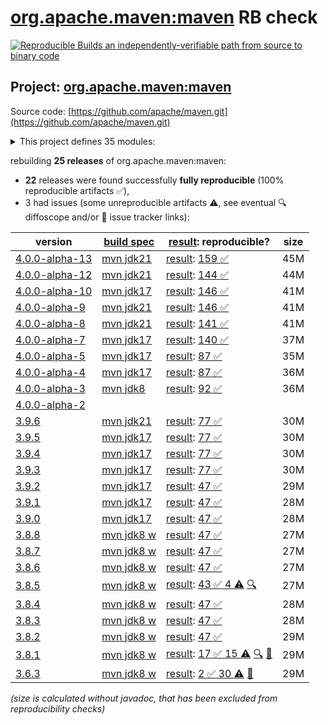 [org.apache.maven:maven](https://central.sonatype.com/artifact/org.apache.maven/maven/versions) RB check
=======

[![Reproducible Builds](https://reproducible-builds.org/images/logos/rb.svg) an independently-verifiable path from source to binary code](https://reproducible-builds.org/)

## Project: [org.apache.maven:maven](https://central.sonatype.com/artifact/org.apache.maven/maven/versions)

Source code: [https://github.com/apache/maven.git](https://github.com/apache/maven.git)

<details><summary>This project defines 35 modules:</summary>

* [org.apache.maven:apache-maven](https://central.sonatype.com/artifact/org.apache.maven/apache-maven/4.0.0-alpha-13)
* [org.apache.maven:maven](https://central.sonatype.com/artifact/org.apache.maven/maven/4.0.0-alpha-13)
* [org.apache.maven:maven-api](https://central.sonatype.com/artifact/org.apache.maven/maven-api/4.0.0-alpha-13)
* [org.apache.maven:maven-api-core](https://central.sonatype.com/artifact/org.apache.maven/maven-api-core/4.0.0-alpha-13)
* [org.apache.maven:maven-api-di](https://central.sonatype.com/artifact/org.apache.maven/maven-api-di/4.0.0-alpha-13)
* [org.apache.maven:maven-api-meta](https://central.sonatype.com/artifact/org.apache.maven/maven-api-meta/4.0.0-alpha-13)
* [org.apache.maven:maven-api-model](https://central.sonatype.com/artifact/org.apache.maven/maven-api-model/4.0.0-alpha-13)
* [org.apache.maven:maven-api-plugin](https://central.sonatype.com/artifact/org.apache.maven/maven-api-plugin/4.0.0-alpha-13)
* [org.apache.maven:maven-api-settings](https://central.sonatype.com/artifact/org.apache.maven/maven-api-settings/4.0.0-alpha-13)
* [org.apache.maven:maven-api-spi](https://central.sonatype.com/artifact/org.apache.maven/maven-api-spi/4.0.0-alpha-13)
* [org.apache.maven:maven-api-toolchain](https://central.sonatype.com/artifact/org.apache.maven/maven-api-toolchain/4.0.0-alpha-13)
* [org.apache.maven:maven-api-xml](https://central.sonatype.com/artifact/org.apache.maven/maven-api-xml/4.0.0-alpha-13)
* [org.apache.maven:maven-artifact](https://central.sonatype.com/artifact/org.apache.maven/maven-artifact/4.0.0-alpha-13)
* [org.apache.maven:maven-bom](https://central.sonatype.com/artifact/org.apache.maven/maven-bom/4.0.0-alpha-13)
* [org.apache.maven:maven-builder-support](https://central.sonatype.com/artifact/org.apache.maven/maven-builder-support/4.0.0-alpha-13)
* [org.apache.maven:maven-compat](https://central.sonatype.com/artifact/org.apache.maven/maven-compat/4.0.0-alpha-13)
* [org.apache.maven:maven-core](https://central.sonatype.com/artifact/org.apache.maven/maven-core/4.0.0-alpha-13)
* [org.apache.maven:maven-di](https://central.sonatype.com/artifact/org.apache.maven/maven-di/4.0.0-alpha-13)
* [org.apache.maven:maven-embedder](https://central.sonatype.com/artifact/org.apache.maven/maven-embedder/4.0.0-alpha-13)
* [org.apache.maven:maven-jline](https://central.sonatype.com/artifact/org.apache.maven/maven-jline/4.0.0-alpha-13)
* [org.apache.maven:maven-model](https://central.sonatype.com/artifact/org.apache.maven/maven-model/4.0.0-alpha-13)
* [org.apache.maven:maven-model-builder](https://central.sonatype.com/artifact/org.apache.maven/maven-model-builder/4.0.0-alpha-13)
* [org.apache.maven:maven-model-transform](https://central.sonatype.com/artifact/org.apache.maven/maven-model-transform/4.0.0-alpha-13)
* [org.apache.maven:maven-plugin-api](https://central.sonatype.com/artifact/org.apache.maven/maven-plugin-api/4.0.0-alpha-13)
* [org.apache.maven:maven-repository-metadata](https://central.sonatype.com/artifact/org.apache.maven/maven-repository-metadata/4.0.0-alpha-13)
* [org.apache.maven:maven-resolver-provider](https://central.sonatype.com/artifact/org.apache.maven/maven-resolver-provider/4.0.0-alpha-13)
* [org.apache.maven:maven-settings](https://central.sonatype.com/artifact/org.apache.maven/maven-settings/4.0.0-alpha-13)
* [org.apache.maven:maven-settings-builder](https://central.sonatype.com/artifact/org.apache.maven/maven-settings-builder/4.0.0-alpha-13)
* [org.apache.maven:maven-slf4j-provider](https://central.sonatype.com/artifact/org.apache.maven/maven-slf4j-provider/4.0.0-alpha-13)
* [org.apache.maven:maven-slf4j-wrapper](https://central.sonatype.com/artifact/org.apache.maven/maven-slf4j-wrapper/4.0.0-alpha-13)
* [org.apache.maven:maven-toolchain-builder](https://central.sonatype.com/artifact/org.apache.maven/maven-toolchain-builder/4.0.0-alpha-13)
* [org.apache.maven:maven-toolchain-model](https://central.sonatype.com/artifact/org.apache.maven/maven-toolchain-model/4.0.0-alpha-13)
* [org.apache.maven:maven-xml-impl](https://central.sonatype.com/artifact/org.apache.maven/maven-xml-impl/4.0.0-alpha-13)
* [org.apache.maven:modello-plugin-velocity](https://central.sonatype.com/artifact/org.apache.maven/modello-plugin-velocity/4.0.0-alpha-13)
* [org.apache.maven:plexus-utils](https://central.sonatype.com/artifact/org.apache.maven/plexus-utils/4.0.0-alpha-13)
</details>

rebuilding **25 releases** of org.apache.maven:maven:
- **22** releases were found successfully **fully reproducible** (100% reproducible artifacts :white_check_mark:),
- 3 had issues (some unreproducible artifacts :warning:, see eventual :mag: diffoscope and/or :memo: issue tracker links):

| version | [build spec](/BUILDSPEC.md) | [result](https://reproducible-builds.org/docs/jvm/): reproducible? | size |
| -- | --------- | ------ | -- |
| [4.0.0-alpha-13](https://central.sonatype.com/artifact/org.apache.maven/maven/4.0.0-alpha-13/pom) | [mvn jdk21](maven-4.0.0-alpha-13.buildspec) | [result](maven-4.0.0-alpha-13.buildinfo): [159 :white_check_mark: ](maven-4.0.0-alpha-13.buildcompare) | 45M |
| [4.0.0-alpha-12](https://central.sonatype.com/artifact/org.apache.maven/maven/4.0.0-alpha-12/pom) | [mvn jdk21](maven-4.0.0-alpha-12.buildspec) | [result](maven-4.0.0-alpha-12.buildinfo): [144 :white_check_mark: ](maven-4.0.0-alpha-12.buildcompare) | 44M |
| [4.0.0-alpha-10](https://central.sonatype.com/artifact/org.apache.maven/maven/4.0.0-alpha-10/pom) | [mvn jdk17](maven-4.0.0-alpha-10.buildspec) | [result](maven-4.0.0-alpha-10.buildinfo): [146 :white_check_mark: ](maven-4.0.0-alpha-10.buildcompare) | 41M |
| [4.0.0-alpha-9](https://central.sonatype.com/artifact/org.apache.maven/maven/4.0.0-alpha-9/pom) | [mvn jdk21](maven-4.0.0-alpha-9.buildspec) | [result](maven-4.0.0-alpha-9.buildinfo): [146 :white_check_mark: ](maven-4.0.0-alpha-9.buildcompare) | 41M |
| [4.0.0-alpha-8](https://central.sonatype.com/artifact/org.apache.maven/maven/4.0.0-alpha-8/pom) | [mvn jdk21](maven-4.0.0-alpha-8.buildspec) | [result](maven-4.0.0-alpha-8.buildinfo): [141 :white_check_mark: ](maven-4.0.0-alpha-8.buildcompare) | 41M |
| [4.0.0-alpha-7](https://central.sonatype.com/artifact/org.apache.maven/maven/4.0.0-alpha-7/pom) | [mvn jdk17](maven-4.0.0-alpha-7.buildspec) | [result](maven-4.0.0-alpha-7.buildinfo): [140 :white_check_mark: ](maven-4.0.0-alpha-7.buildcompare) | 37M |
| [4.0.0-alpha-5](https://central.sonatype.com/artifact/org.apache.maven/maven/4.0.0-alpha-5/pom) | [mvn jdk17](maven-4.0.0-alpha-5.buildspec) | [result](maven-4.0.0-alpha-5.buildinfo): [87 :white_check_mark: ](maven-4.0.0-alpha-5.buildcompare) | 35M |
| [4.0.0-alpha-4](https://central.sonatype.com/artifact/org.apache.maven/maven/4.0.0-alpha-4/pom) | [mvn jdk17](maven-4.0.0-alpha-4.buildspec) | [result](maven-4.0.0-alpha-4.buildinfo): [87 :white_check_mark: ](maven-4.0.0-alpha-4.buildcompare) | 36M |
| [4.0.0-alpha-3](https://central.sonatype.com/artifact/org.apache.maven/maven/4.0.0-alpha-3/pom) | [mvn jdk8](maven-4.0.0-alpha-3.buildspec) | [result](maven-4.0.0-alpha-3.buildinfo): [92 :white_check_mark: ](maven-4.0.0-alpha-3.buildcompare) | 36M |
| [4.0.0-alpha-2](https://central.sonatype.com/artifact/org.apache.maven/maven/4.0.0-alpha-2/pom) | | | |
| [3.9.6](https://central.sonatype.com/artifact/org.apache.maven/maven/3.9.6/pom) | [mvn jdk21](maven-3.9.6.buildspec) | [result](maven-3.9.6.buildinfo): [77 :white_check_mark: ](maven-3.9.6.buildcompare) | 30M |
| [3.9.5](https://central.sonatype.com/artifact/org.apache.maven/maven/3.9.5/pom) | [mvn jdk17](maven-3.9.5.buildspec) | [result](maven-3.9.5.buildinfo): [77 :white_check_mark: ](maven-3.9.5.buildcompare) | 30M |
| [3.9.4](https://central.sonatype.com/artifact/org.apache.maven/maven/3.9.4/pom) | [mvn jdk17](maven-3.9.4.buildspec) | [result](maven-3.9.4.buildinfo): [77 :white_check_mark: ](maven-3.9.4.buildcompare) | 30M |
| [3.9.3](https://central.sonatype.com/artifact/org.apache.maven/maven/3.9.3/pom) | [mvn jdk17](maven-3.9.3.buildspec) | [result](maven-3.9.3.buildinfo): [77 :white_check_mark: ](maven-3.9.3.buildcompare) | 30M |
| [3.9.2](https://central.sonatype.com/artifact/org.apache.maven/maven/3.9.2/pom) | [mvn jdk17](maven-3.9.2.buildspec) | [result](maven-3.9.2.buildinfo): [47 :white_check_mark: ](maven-3.9.2.buildcompare) | 29M |
| [3.9.1](https://central.sonatype.com/artifact/org.apache.maven/maven/3.9.1/pom) | [mvn jdk17](maven-3.9.1.buildspec) | [result](maven-3.9.1.buildinfo): [47 :white_check_mark: ](maven-3.9.1.buildcompare) | 28M |
| [3.9.0](https://central.sonatype.com/artifact/org.apache.maven/maven/3.9.0/pom) | [mvn jdk17](maven-3.9.0.buildspec) | [result](maven-3.9.0.buildinfo): [47 :white_check_mark: ](maven-3.9.0.buildcompare) | 28M |
| [3.8.8](https://central.sonatype.com/artifact/org.apache.maven/maven/3.8.8/pom) | [mvn jdk8 w](maven-3.8.8.buildspec) | [result](maven-3.8.8.buildinfo): [47 :white_check_mark: ](maven-3.8.8.buildcompare) | 27M |
| [3.8.7](https://central.sonatype.com/artifact/org.apache.maven/maven/3.8.7/pom) | [mvn jdk8 w](maven-3.8.7.buildspec) | [result](maven-3.8.7.buildinfo): [47 :white_check_mark: ](maven-3.8.7.buildcompare) | 27M |
| [3.8.6](https://central.sonatype.com/artifact/org.apache.maven/maven/3.8.6/pom) | [mvn jdk8 w](maven-3.8.6.buildspec) | [result](maven-3.8.6.buildinfo): [47 :white_check_mark: ](maven-3.8.6.buildcompare) | 27M |
| [3.8.5](https://central.sonatype.com/artifact/org.apache.maven/maven/3.8.5/pom) | [mvn jdk8 w](maven-3.8.5.buildspec) | [result](maven-3.8.5.buildinfo): [43 :white_check_mark:  4 :warning:](maven-3.8.5.buildcompare) [:mag:](maven-3.8.5.diffoscope) | 27M |
| [3.8.4](https://central.sonatype.com/artifact/org.apache.maven/maven/3.8.4/pom) | [mvn jdk8 w](maven-3.8.4.buildspec) | [result](maven-3.8.4.buildinfo): [47 :white_check_mark: ](maven-3.8.4.buildcompare) | 28M |
| [3.8.3](https://central.sonatype.com/artifact/org.apache.maven/maven/3.8.3/pom) | [mvn jdk8 w](maven-3.8.3.buildspec) | [result](maven-3.8.3.buildinfo): [47 :white_check_mark: ](maven-3.8.3.buildcompare) | 28M |
| [3.8.2](https://central.sonatype.com/artifact/org.apache.maven/maven/3.8.2/pom) | [mvn jdk8 w](maven-3.8.2.buildspec) | [result](maven-3.8.2.buildinfo): [47 :white_check_mark: ](maven-3.8.2.buildcompare) | 29M |
| [3.8.1](https://central.sonatype.com/artifact/org.apache.maven/maven/3.8.1/pom) | [mvn jdk8 w](maven-3.8.1.buildspec) | [result](maven-3.8.1.buildinfo): [17 :white_check_mark:  15 :warning:](maven-3.8.1.buildcompare) [:mag:](maven-3.8.1.diffoscope) [:memo:](https://issues.apache.org/jira/browse/MNG-7155) | 29M |
| [3.6.3](https://central.sonatype.com/artifact/org.apache.maven/maven/3.6.3/pom) | [mvn jdk8 w](maven-3.6.3.buildspec) | [result](apache-maven-3.6.3.buildinfo): [2 :white_check_mark:  30 :warning:](apache-maven-3.6.3.buildcompare) [:memo:](https://issues.apache.org/jira/browse/MNG-6859) | 29M |

<i>(size is calculated without javadoc, that has been excluded from reproducibility checks)</i>
